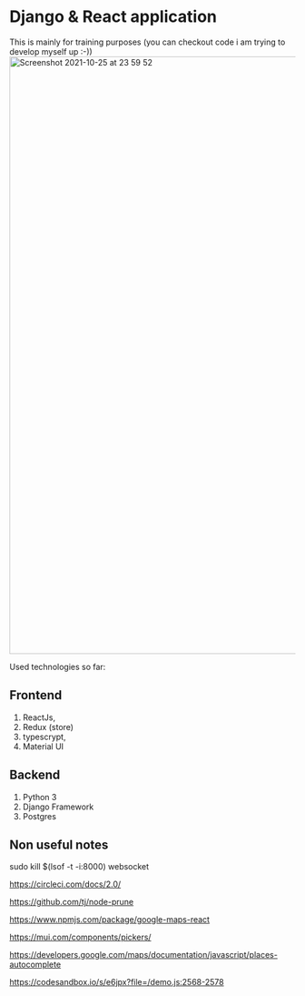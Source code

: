 # Django & React application

This is mainly for training purposes (you can checkout code i am trying to develop myself up :-))
<img width="1050" alt="Screenshot 2021-10-25 at 23 59 52" src="https://user-images.githubusercontent.com/3868751/138777077-a19fdb34-975e-487f-b955-4bd1ea919e6a.png">

Used technologies so far:

Frontend
---------------
1) ReactJs, 
2) Redux (store)
3) typescrypt, 
4) Material UI

Backend
-----------
1) Python 3
2) Django Framework
3) Postgres


Non useful notes
------------------

sudo kill $(lsof -t -i:8000) 
websocket

https://circleci.com/docs/2.0/

https://github.com/tj/node-prune

https://www.npmjs.com/package/google-maps-react

https://mui.com/components/pickers/

https://developers.google.com/maps/documentation/javascript/places-autocomplete

https://codesandbox.io/s/e6jpx?file=/demo.js:2568-2578


